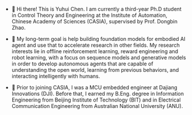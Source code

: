 - 👋 Hi there! This is Yuhui Chen. I am currently a third-year Ph.D student in Control Theory and Engineering at the Institute of Automation, Chinese Academy of Sciences (CASIA), supervised by Prof. Dongbin Zhao.

- 👀 My long-term goal is help building foundation models for embodied AI agent and use that to accelerate research in other fields. My research interests lie in offline reinforcement learning, reward engineering and robot learning, with a focus on sequence models and generative models in order to develop autonomous agents that are capable of understanding the open world, learning from previous behaviors, and interacting intelligently with humans.

- 🌱 Prior to joining CASIA, I was a MCU embedded engineer at Dajiang Innovations (DJI). Before that, I earned my B.Eng. degree in Information Engineering from Beijing Institute of Technology (BIT) and in Electrical Communication Engineering from Australian National University (ANU).

<!-- - 👀 I’m interested in ...
- 🌱 I’m currently learning ...
- 💞️ I’m looking to collaborate on ...
- 📫 How to reach me ... -->

<!---
cccedric/cccedric is a ✨ special ✨ repository because its `README.md` (this file) appears on your GitHub profile.
You can click the Preview link to take a look at your changes.
--->
